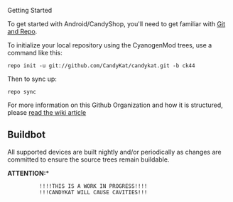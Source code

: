 Getting Started

To get started with Android/CandyShop, you'll need to get
familiar with [Git and Repo](http://source.android.com/source/using-repo.html).

To initialize your local repository using the CyanogenMod trees, use a command like this:

    repo init -u git://github.com/CandyKat/candykat.git -b ck44

Then to sync up:

    repo sync

For more information on this Github Organization and how it is structured, 
please [read the wiki article](http://wiki.cyanogenmod.org/w/Github_Organization)

Buildbot
--------

All supported devices are built nightly and/or periodically as changes are committed to ensure the source trees remain buildable.

**************************ATTENTION:***************************

              !!!!THIS IS A WORK IN PROGRESS!!!!
              !!!CANDYKAT WILL CAUSE CAVITIES!!!

